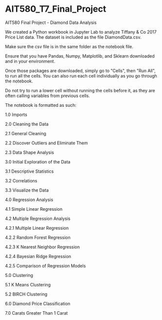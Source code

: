 # AIT580_T7_Final_Project
AIT580 Final Project - Diamond Data Analysis

We created a Python workbook in Jupyter Lab to analyze Tiffany & Co 2017 Price List data. The dataset is included as the file DiamondData.csv. 

Make sure the csv file is in the same folder as the notebook file. 

Ensure that you have Pandas, Numpy, Matplotlib, and Sklearn downloaded and in your environment. 

Once those packages are downloaded, simply go to "Cells", then "Run All", to run all the cells. You can also run each cell individually as you go through the notebook.

Do not try to run a lower cell without running the cells before it, as they are often calling variables from previous cells. 

The notebook is formatted as such: 

1.0 Imports

2.0 Cleaning the Data

2.1 General Cleaning

2.2 Discover Outliers and Eliminate Them

2.3 Data Shape Analysis

3.0 Initial Exploration of the Data

3.1 Descriptive Statistics

3.2 Correlations

3.3 Visualize the Data

4.0 Regression Analysis

4.1 Simple Linear Regression

4.2 Multiple Regression Analysis

4.2.1 Multiple Linear Regression

4.2.2 Random Forest Regression

4.2.3 K Nearest Neighbor Regression

4.2.4 Bayesian Ridge Regression

4.2.5 Comparison of Regression Models

5.0 Clustering

5.1 K Means Clustering

5.2 BIRCH Clustering

6.0 Diamond Price Classification

7.0 Carats Greater Than 1 Carat
